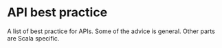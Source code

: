 API best practice
=================

A list of best practice for APIs. Some of the advice is general. Other
parts are Scala specific.
